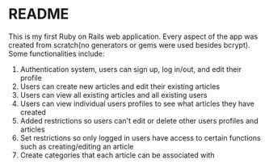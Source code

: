 # README

This is my first Ruby on Rails web application. Every aspect of the app was created from scratch(no generators or gems were used besides bcrypt). 
Some functionalities include:
1. Authentication system, users can sign up, log in/out, and edit their profile
2. Users can create new articles and edit their existing articles
3. Users can view all existing articles and all existing users
4. Users can view individual users profiles to see what articles they have created
5. Added restrictions so users can't edit or delete other users profiles and articles
6. Set restrictions so only logged in users have access to certain functions such as creating/editing an article
7. Create categories that each article can be associated with